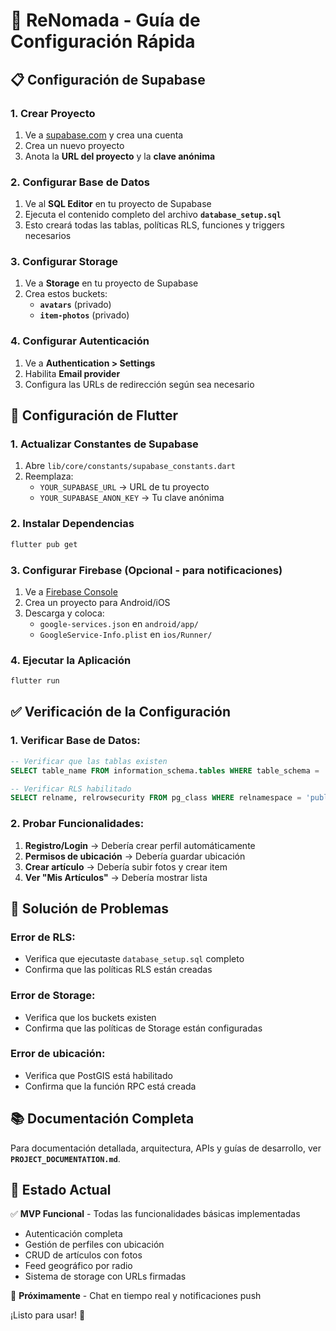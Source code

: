 # 🚀 ReNomada - Guía de Configuración Rápida

## 📋 **Configuración de Supabase**

### 1. Crear Proyecto
1. Ve a [supabase.com](https://supabase.com) y crea una cuenta
2. Crea un nuevo proyecto
3. Anota la **URL del proyecto** y la **clave anónima**

### 2. Configurar Base de Datos
1. Ve al **SQL Editor** en tu proyecto de Supabase
2. Ejecuta el contenido completo del archivo **`database_setup.sql`**
3. Esto creará todas las tablas, políticas RLS, funciones y triggers necesarios

### 3. Configurar Storage
1. Ve a **Storage** en tu proyecto de Supabase
2. Crea estos buckets:
   - **`avatars`** (privado)
   - **`item-photos`** (privado)

### 4. Configurar Autenticación
1. Ve a **Authentication > Settings**
2. Habilita **Email provider**
3. Configura las URLs de redirección según sea necesario

## 📱 **Configuración de Flutter**

### 1. Actualizar Constantes de Supabase
1. Abre `lib/core/constants/supabase_constants.dart`
2. Reemplaza:
   - `YOUR_SUPABASE_URL` → URL de tu proyecto
   - `YOUR_SUPABASE_ANON_KEY` → Tu clave anónima

### 2. Instalar Dependencias
```bash
flutter pub get
```

### 3. Configurar Firebase (Opcional - para notificaciones)
1. Ve a [Firebase Console](https://console.firebase.google.com)
2. Crea un proyecto para Android/iOS
3. Descarga y coloca:
   - `google-services.json` en `android/app/`
   - `GoogleService-Info.plist` en `ios/Runner/`

### 4. Ejecutar la Aplicación
```bash
flutter run
```

## ✅ **Verificación de la Configuración**

### **1. Verificar Base de Datos:**
```sql
-- Verificar que las tablas existen
SELECT table_name FROM information_schema.tables WHERE table_schema = 'public';

-- Verificar RLS habilitado
SELECT relname, relrowsecurity FROM pg_class WHERE relnamespace = 'public'::regnamespace;
```

### **2. Probar Funcionalidades:**
1. **Registro/Login** → Debería crear perfil automáticamente
2. **Permisos de ubicación** → Debería guardar ubicación
3. **Crear artículo** → Debería subir fotos y crear item
4. **Ver "Mis Artículos"** → Debería mostrar lista

## 🔧 **Solución de Problemas**

### **Error de RLS:**
- Verifica que ejecutaste `database_setup.sql` completo
- Confirma que las políticas RLS están creadas

### **Error de Storage:**
- Verifica que los buckets existen
- Confirma que las políticas de Storage están configuradas

### **Error de ubicación:**
- Verifica que PostGIS está habilitado
- Confirma que la función RPC está creada

## 📚 **Documentación Completa**

Para documentación detallada, arquitectura, APIs y guías de desarrollo, ver **`PROJECT_DOCUMENTATION.md`**.

## 🎯 **Estado Actual**

✅ **MVP Funcional** - Todas las funcionalidades básicas implementadas
- Autenticación completa
- Gestión de perfiles con ubicación
- CRUD de artículos con fotos
- Feed geográfico por radio
- Sistema de storage con URLs firmadas

🔄 **Próximamente** - Chat en tiempo real y notificaciones push

¡Listo para usar! 🚀
